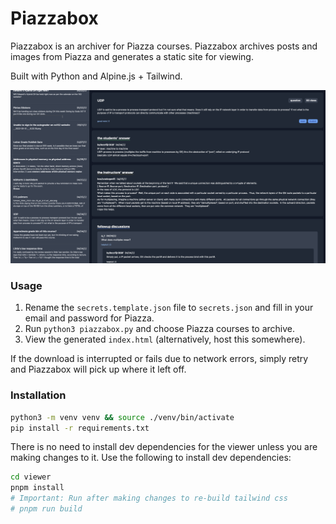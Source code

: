 # Piazzabox

Piazzabox is an archiver for Piazza courses. Piazzabox archives posts and
images from Piazza and generates a static site for viewing.

Built with Python and Alpine.js + Tailwind.

![screenshot](screenshot.png)


### Usage

1. Rename the `secrets.template.json` file to `secrets.json` and fill in your
   email and password for Piazza.
2. Run `python3 piazzabox.py` and choose Piazza courses to archive.
3. View the generated `index.html` (alternatively, host this somewhere).

If the download is interrupted or fails due to network errors, simply retry
and Piazzabox will pick up where it left off.


### Installation

```sh
python3 -m venv venv && source ./venv/bin/activate
pip install -r requirements.txt
```

There is no need to install dev dependencies for the viewer unless you are
making changes to it. Use the following to install dev dependencies:

```sh
cd viewer
pnpm install
# Important: Run after making changes to re-build tailwind css
# pnpm run build
```
